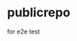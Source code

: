 # publicrepo
for e2e test


























































































































































































































































































































































































































































































































































































































































































































































































































































































































































































































































































































































































































































































































































































































































































































































































